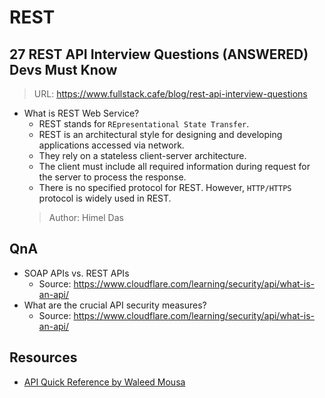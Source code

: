 # REST


## 27 REST API Interview Questions (ANSWERED) Devs Must Know

> URL: https://www.fullstack.cafe/blog/rest-api-interview-questions

- What is REST Web Service?
  - REST stands for `REpresentational State Transfer`.
  - REST is an architectural style for designing and developing applications accessed via network.
  - They rely on a stateless client-server architecture.
  - The client must include all required information during request for the server to process the response.
  - There is no specified protocol for REST. However, `HTTP/HTTPS` protocol is widely used in REST.
  > Author: Himel Das

## QnA

- SOAP APIs vs. REST APIs 
  - Source: https://www.cloudflare.com/learning/security/api/what-is-an-api/
- What are the crucial API security measures?
  - Source: https://www.cloudflare.com/learning/security/api/what-is-an-api/

## Resources

- [API Quick Reference by Waleed Mousa](assets/api-quick-reference.pdf)

